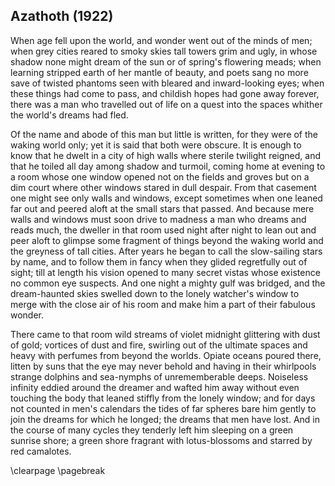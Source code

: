 ## Azathoth (1922)

When age fell upon the world, and wonder went out of the minds of men; when grey cities reared
to smoky skies tall towers grim and ugly, in whose shadow none might dream of the sun or of
spring's flowering meads; when learning stripped earth of her mantle of beauty, and poets
sang no more save of twisted phantoms seen with bleared and inward-looking eyes; when these
things had come to pass, and childish hopes had gone away forever, there was a man who travelled
out of life on a quest into the spaces whither the world's dreams had fled.

Of the name and abode of this man but little is written, for they were of the
waking world only; yet it is said that both were obscure. It is enough to know that he dwelt
in a city of high walls where sterile twilight reigned, and that he toiled all day among shadow
and turmoil, coming home at evening to a room whose one window opened not on the fields and
groves but on a dim court where other windows stared in dull despair. From that casement one
might see only walls and windows, except sometimes when one leaned far out and peered aloft
at the small stars that passed. And because mere walls and windows must soon drive to madness
a man who dreams and reads much, the dweller in that room used night after night to lean out
and peer aloft to glimpse some fragment of things beyond the waking world and the greyness of
tall cities. After years he began to call the slow-sailing stars by name, and to follow them
in fancy when they glided regretfully out of sight; till at length his vision opened to many
secret vistas whose existence no common eye suspects. And one night a mighty gulf was bridged,
and the dream-haunted skies swelled down to the lonely watcher's window to merge with
the close air of his room and make him a part of their fabulous wonder.

There came to that room wild streams of violet midnight glittering with dust
of gold; vortices of dust and fire, swirling out of the ultimate spaces and heavy with perfumes
from beyond the worlds. Opiate oceans poured there, litten by suns that the eye may never behold
and having in their whirlpools strange dolphins and sea-nymphs of unrememberable deeps. Noiseless
infinity eddied around the dreamer and wafted him away without even touching the body that leaned
stiffly from the lonely window; and for days not counted in men's calendars the tides
of far spheres bare him gently to join the dreams for which he longed; the dreams that men have
lost. And in the course of many cycles they tenderly left him sleeping on a green sunrise shore;
a green shore fragrant with lotus-blossoms and starred by red camalotes.  

\clearpage
\pagebreak